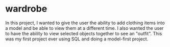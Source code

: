 # wardrobe
In this project, I wanted to give the user the ability to add clothing items into a model and be able to view them at a different time.
I also wanted the user to have the ability to view selected objects together to see an "outfit".
This was my first project ever using SQL and doing a model-first project.
